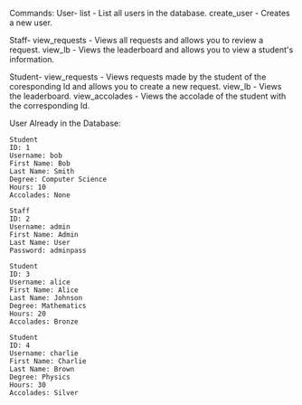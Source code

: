 Commands:
User-
    list - List all users in the database.
    create_user - Creates a new user.

Staff- 
    view_requests - Views all requests and allows you to review a request.
    view_lb - Views the leaderboard and allows you to view a student's information.

Student-
    view_requests - Views requests made by the student of the coresponding Id and allows you to create a new request.
    view_lb - Views the leaderboard.
    view_accolades - Views the accolade of the student with the corresponding Id.

User Already in the Database:

    Student 
    ID: 1
    Username: bob
    First Name: Bob
    Last Name: Smith
    Degree: Computer Science
    Hours: 10
    Accolades: None

    Staff
    ID: 2
    Username: admin 
    First Name: Admin
    Last Name: User
    Password: adminpass

    Student
    ID: 3
    Username: alice
    First Name: Alice
    Last Name: Johnson
    Degree: Mathematics
    Hours: 20
    Accolades: Bronze

    Student
    ID: 4
    Username: charlie
    First Name: Charlie
    Last Name: Brown
    Degree: Physics
    Hours: 30
    Accolades: Silver